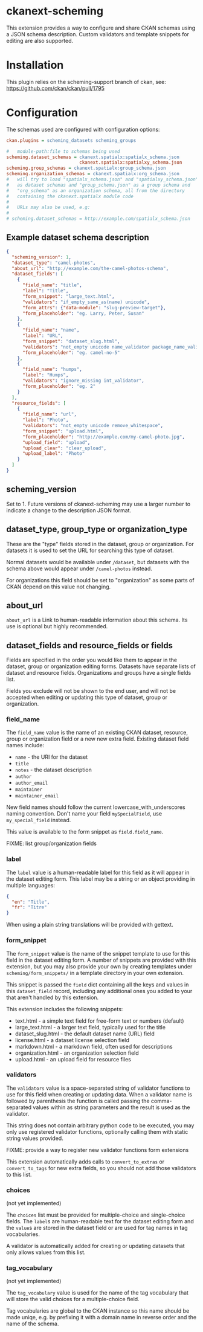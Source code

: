 ckanext-scheming
================

This extension provides a way to configure and share
CKAN schemas using a JSON schema description. Custom
validators and template snippets for editing are also
supported.


Installation
============

This plugin relies on the scheming-support branch
of ckan, see: https://github.com/ckan/ckan/pull/1795


Configuration
=============

The schemas used are configured with configuration options:

```ini
ckan.plugins = scheming_datasets scheming_groups

#   module-path:file to schemas being used
scheming.dataset_schemas = ckanext.spatialx:spatialx_schema.json
                           ckanext.spatialx:spatialxy_schema.json
scheming.group_schemas = ckanext.spatialx:group_schema.json
scheming.organization_schemas = ckanext.spatialx:org_schema.json
#   will try to load "spatialx_schema.json" and "spatialxy_schema.json"
#   as dataset schemas and "group_schema.json" as a group schema and
#   "org_schema" as an organization schema, all from the directory
#   containing the ckanext.spatialx module code
#
#   URLs may also be used, e.g:
#
# scheming.dataset_schemas = http://example.com/spatialx_schema.json
```


Example dataset schema description
----------------------------------

```json
{
  "scheming_version": 1,
  "dataset_type": "camel-photos",
  "about_url": "http://example.com/the-camel-photos-schema",
  "dataset_fields": [
    {
      "field_name": "title",
      "label": "Title",
      "form_snippet": "large_text.html",
      "validators": "if_empty_same_as(name) unicode",
      "form_attrs": {"data-module": "slug-preview-target"},
      "form_placeholder": "eg. Larry, Peter, Susan"
    },
    {
      "field_name": "name",
      "label": "URL",
      "form_snippet": "dataset_slug.html",
      "validators": "not_empty unicode name_validator package_name_validator",
      "form_placeholder": "eg. camel-no-5"
    },
    {
      "field_name": "humps",
      "label": "Humps",
      "validators": "ignore_missing int_validator",
      "form_placeholder": "eg. 2"
    }
  ],
  "resource_fields": [
    {
      "field_name": "url",
      "label": "Photo",
      "validators": "not_empty unicode remove_whitespace",
      "form_snippet": "upload.html",
      "form_placeholder": "http://example.com/my-camel-photo.jpg",
      "upload_field": "upload",
      "upload_clear": "clear_upload",
      "upload_label": "Photo"
    }
  ]
}
```


scheming_version
----------------

Set to 1. Future versions of ckanext-scheming may use a larger
number to indicate a change to the description JSON format.


dataset_type, group_type or organization_type
---------------------------------------------

These are the "type" fields stored in the dataset, group or organization.
For datasets it is used to set the URL for searching this type of dataset.

Normal datasets would be available under `/dataset`, but datasets with
the schema above would appear under `/camel-photos` instead.

For organizations this field should be set to "organization" as some
parts of CKAN depend on this value not changing.


about_url
---------

`about_url` is a Link to human-readable information about this schema.
Its use is optional but highly recommended.


dataset_fields and resource_fields or fields
--------------------------------------------

Fields are specified in the order you
would like them to appear in the dataset, group or organization editing
forms. Datasets have separate lists of dataset and resource fields.
Organizations and groups have a single fields list.

Fields you exclude will not be shown to the end user, and will not
be accepted when editing or updating this type of dataset, group or
organization.


### field_name

The `field_name` value is the name of an existing CKAN dataset, resource,
group or organization field or a new new extra field. Existing dataset
field names include:

* `name` - the URI for the dataset
* `title`
* `notes` - the dataset description
* `author`
* `author_email`
* `maintainer`
* `maintainer_email`

New field names should follow the current lowercase_with_underscores
 naming convention. Don't name your field `mySpecialField`, use
 `my_special_field` instead.

This value is available to the form snippet as `field.field_name`.

FIXME: list group/organization fields


### label

The `label` value is a human-readable label for this field as
it will appear in the dataset editing form.
This label may be a string or an object providing in multiple
languages:

```json
{
  "en": "Title",
  "fr": "Titre"
}
```

When using a plain string translations will be provided with gettext.


### form_snippet

The `form_snippet` value is the name of the snippet template to
use for this field in the dataset editing form.
A number of snippets are provided with this
extension, but you may also provide your own by creating templates
under `scheming/form_snippets/` in a template directory in your
own extension.

This snippet is passed the `field` dict containing all the keys and
values in this `dataset_field` record, including any additional ones
you added to your that aren't handled by this extension.


This extension includes the following snippets:

* text.html - a simple text field for free-form text or numbers (default)
* large_text.html - a larger text field, typically used for the title
* dataset_slug.html - the default dataset name (URL) field
* license.html - a dataset license selection field
* markdown.html - a markdown field, often used for descriptions
* organization.html - an organization selection field
* upload.html - an upload field for resource files


### validators

The `validators` value is a space-separated string of validator functions
to use for this field when creating or updating data.
When a validator name is followed by parenthesis the function is called
passing the comma-separated values within as string parameters
and the result is used as the validator.

This string does not contain arbitrary python code to be executed,
you may only use registered validator functions, optionally calling
them with static string values provided.

FIXME: provide a way to register new validator functions form extensions

This extension automatically adds calls to `convert_to_extras` or
`convert_to_tags` for new extra fields,
so you should not add those validators to this list.


### choices

(not yet implemented)

The `choices` list must be provided for multiple-choice and
single-choice fields.  The `label`s are human-readable text for
the dataset editing form and the `value`s are stored in
the dataset field or are used for tag names in tag vocabularies.

A validator is automatically added for creating or updating datasets
that only allows values from this list.


### tag_vocabulary

(not yet implemented)

The `tag_vocabulary` value is used for the name of the tag vocabulary
that will store the valid choices for a multiple-choice field.

Tag vocabularies are global to the CKAN instance so this name should
be made uniqe, e.g. by prefixing it with a domain name in reverse order
and the name of the schema.


